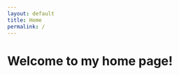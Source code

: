 ```yaml
---
layout: default
title: Home
permalink: /
---
```


<h1><strong>Welcome to my home page!</strong></h1>

